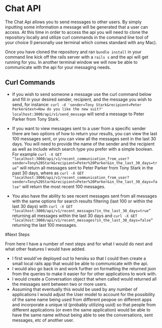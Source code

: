 # Chat API 

The Chat Api allows you to send messages to other users. By simply inputting some information a message will be generated that a user can access.
At this time in order to access the api you will need to clone the repository locally and utilize curl commands in the command line tool of your choice (I personally use terminal which comes standard with any Mac).

Once you have cloned the repository and ran `bundle install` in your command line kick off the rails server with a `rails s` and the api will get running for you. In another terminal window we will now be able to communicate with the api for your messaging needs.

## Curl Commands

* If you wish to send someone a message use the curl command below and fill in your desired sender, recipient, and the message you wish to send, for instance:
   `curl -d 'sender=Tony Stark&recipient=Peter Parker&text=How do you like the new suit?'  localhost:3000/api/v1/send_message`
   will send a message to Peter Parker from Tony Stark.
   
* If you want to view messages sent to a user from a specific sender there are two options of how to return your results, you can view the last 100 messages sent, or you can view all the messages sent in the last 30 days. You will need to provide the name of the sender and the recipient as well as include which search type you prefer with a simple boolean. For example `curl -X GET "localhost:3000/api/v1/recent_communication_from_user?sender=Tony%20Stark&recipient=Peter%20Parker&in_the_last_30_days=true”` will return all messages sent to Peter Parker from Tony Stark in the past 30 days, where as `curl -X GET "localhost:3000/api/v1/recent_communication_from_user?sender=Tony%20Stark&recipient=Peter%20Parker&in_the_last_30_days=false"` will return the most recent 100 messages.

* You also have the ability to see recent messages sent from all messages with the same options for search results filtering (last 100 or within the last 30 days) with `curl -X GET  "localhost:3000/api/v1/recent_messages?in_the_last_30_days=true”` returning all messages within the last 30 days and `curl -X GET  "localhost:3000/api/v1/recent_messages?in_the_last_30_days=false”` returning the last 100 messages.


#Next Steps

From here I have a number of next steps and for what I would do next and what other features I would have added. 
* I first would've deployed out to heroku so that I could then create a small local rails app that would be able to communicate with the api. 
* I would also go back in and work further on formatting the returned json from the queries to make it easier for for other applications to work with.
* I would create a Conversation object that when called would returned all the messages sent between two or more users. 
* Assuming that eventually this would be used by any number of applications I would adjust the User model to account for the possibility of the same name being used from different peopoe on different apps and incorporate a unique id (probably utilizing uuid) so that people from different applications (or even the same application) would be able to have the same name without being able to see the conversations, sent messages, etc of another user.
